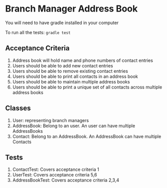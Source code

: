 Branch Manager Address Book
===========================
You will need to have gradle installed in your computer

To run all the tests: `gradle test`

Acceptance Criteria
-------------------

1. Address book will hold name and phone numbers of contact entries
2. Users should be able to add new contact entries
3. Users should be able to remove existing contact entries
4. Users should be able to print all contacts in an address book
5. Users should be able to maintain multiple address books
6. Users should be able to print a unique set of all contacts across multiple address books

Classes
-------
1. User: representing branch managers
2. AddressBook: Belong to an user. An user can have multiple AddressBooks
3. Contact: Belong to an AddressBook. An AddressBook can have multiple Contacts

Tests
-----
1. ContactTest: Covers acceptance criteria 1
2. UserTest: Covers acceptance criteria 5,6
3. AddressBookTest: Covers acceptance criteria 2,3,4